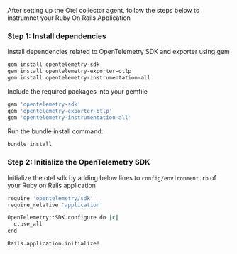 After setting up the Otel collector agent, follow the steps below to instrumnet your Ruby On Rails Application

### Step 1: Install dependencies
Install dependencies related to OpenTelemetry SDK and exporter using gem
```bash
gem install opentelemetry-sdk
gem install opentelemetry-exporter-otlp
gem install opentelemetry-instrumentation-all
```

Include the required packages into your gemfile
```bash
gem 'opentelemetry-sdk'
gem 'opentelemetry-exporter-otlp'
gem 'opentelemetry-instrumentation-all'
```

Run the bundle install command:
```bash
bundle install
```

### Step 2: Initialize the OpenTelemetry SDK
Initialize the otel sdk by adding below lines to `config/environment.rb` of your Ruby on Rails application

```bash
require 'opentelemetry/sdk'
require_relative 'application'

OpenTelemetry::SDK.configure do |c|
  c.use_all
end

Rails.application.initialize!
```